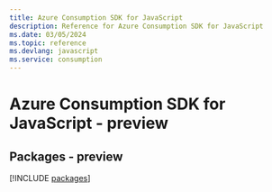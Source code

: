 ```yaml
---
title: Azure Consumption SDK for JavaScript
description: Reference for Azure Consumption SDK for JavaScript
ms.date: 03/05/2024
ms.topic: reference
ms.devlang: javascript
ms.service: consumption
---
```

# Azure Consumption SDK for JavaScript - preview
## Packages - preview
[!INCLUDE [packages](consumption-index.md)]